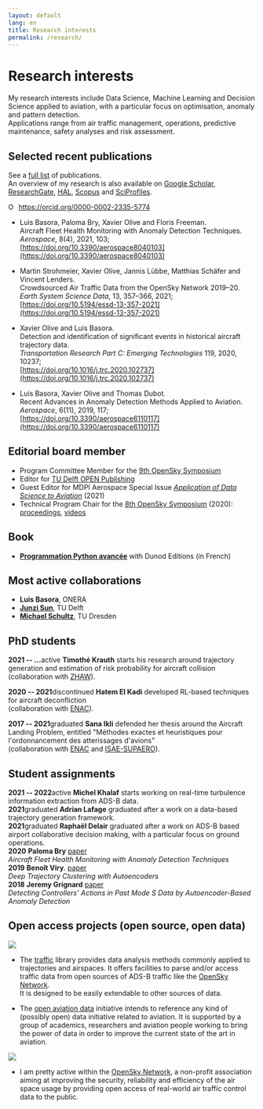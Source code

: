 ```yaml
---
layout: default
lang: en
title: Research interests
permalink: /research/
---
```


# Research interests

My research interests include Data Science, Machine Learning and Decision Science applied to aviation, with a particular focus on optimisation, anomaly and pattern detection.  
Applications range from air traffic management, operations, predictive maintenance, safety analyses and risk assessment.

## Selected recent publications

See a [full list](/publications/) of publications.  
An overview of my research is also available on [Google Scholar](https://scholar.google.fr/citations?user=mUHbacsAAAAJ&hl=fr&sortby=pubdate), [ResearchGate](https://www.researchgate.net/profile/Xavier_Olive2), [HAL](https://cv.archives-ouvertes.fr/xavier-olive), [Scopus](https://www.scopus.com/authid/detail.uri?authorId=57219756804) and [SciProfiles](https://sciprofiles.com/profile/681188).

<div itemscope itemtype="https://schema.org/Person"><a itemprop="sameAs" content="https://orcid.org/0000-0002-2335-5774" href="https://orcid.org/0000-0002-2335-5774" target="orcid.widget" rel="me noopener noreferrer" style="vertical-align:top;"><img src="https://orcid.org/sites/default/files/images/orcid_16x16.png" style="width:1em;margin-right:.5em;" alt="ORCID iD icon">https://orcid.org/0000-0002-2335-5774</a></div>

- Luis Basora, Paloma Bry, Xavier Olive and Floris Freeman.  
  Aircraft Fleet Health Monitoring with Anomaly Detection Techniques.  
  _Aerospace_, 8(4), 2021, 103;  
  [https://doi.org/10.3390/aerospace8040103](https://doi.org/10.3390/aerospace8040103)

- Martin Strohmeier, Xavier Olive, Jannis Lübbe, Matthias Schäfer and Vincent Lenders.  
  Crowdsourced Air Traffic Data from the OpenSky Network 2019–20.  
  _Earth System Science Data_, 13, 357–366, 2021;  
  [https://doi.org/10.5194/essd-13-357-2021](https://doi.org/10.5194/essd-13-357-2021)

- Xavier Olive and Luis Basora.  
  Detection and identification of significant events in historical aircraft trajectory data.  
  _Transportation Research Part C: Emerging Technologies_ 119, 2020, 10237;  
  [https://doi.org/10.1016/j.trc.2020.102737](https://doi.org/10.1016/j.trc.2020.102737)

- Luis Basora, Xavier Olive and Thomas Dubot.  
  Recent Advances in Anomaly Detection Methods Applied to Aviation.  
  _Aerospace_, 6(11), 2019, 117;  
  [https://doi.org/10.3390/aerospace6110117](https://doi.org/10.3390/aerospace6110117)

## Editorial board member

- Program Committee Member for the [9th OpenSky Symposium](http://symposium.opensky-network.org/)
- Editor for [TU Delft OPEN Publishing](https://www.tudelft.nl/library/tu-delft-open-science/os/open-publishing)
- Guest Editor for MDPI Aerospace Special Issue [_Application of Data Science to Aviation_](https://www.mdpi.com/journal/aerospace/special_issues/Application_Data_Science_Aviation) (2021)
- Technical Program Chair for the [8th OpenSky Symposium](https://symposium.opensky-network.org/2020/) (2020): [proceedings](https://www.mdpi.com/2504-3900/59/1), [videos](https://www.youtube.com/playlist?list=PLNft4qtPGeqO79zjez0mEPYEHkoI7zQCo)

## Book

- [**Programmation Python avancée**](/python) with Dunod Editions (in French)

## Most active collaborations

- **Luis Basora**, ONERA
- [**Junzi Sun**](https://junzisun.com/), TU Delft
- [**Michael Schultz**](https://tu-dresden.de/bu/verkehr/ila/ifl/die-professur/staff/Michael_Schultz?set_language=en), TU Dresden

## PhD students

<span class="pull-left" style="font-weight: bold;text-indent: -80px;">2021 -- ...</span><span class="badge pull-right">active</span> **Timothé Krauth** starts his research around trajectory generation and estimation of risk probability for aircraft collision (collaboration with [ZHAW](https://www.zhaw.ch/de/hochschule/)).

<span class="pull-left" style="font-weight: bold;text-indent: -95px;">2020 -- 2021</span><span class="badge pull-right">discontinued</span> **Hatem El Kadi** developed RL-based techniques for aircraft deconfliction  
(collaboration with [ENAC](https://www.enac.fr/en)).

<span class="pull-left" style="font-weight: bold;text-indent: -95px;">2017 -- 2021</span><span class="badge graduated pull-right">graduated</span> **Sana Ikli** defended her thesis around the Aircraft Landing Problem, entitled "Méthodes exactes et heuristiques pour l'ordonnancement des atterissages d'avions"  
(collaboration with [ENAC](https://www.enac.fr/en) and [ISAE-SUPAERO](https://www.isae-supaero.fr/en)).

## Student assignments

<span class="pull-left" style="font-weight: bold;text-indent: -95px;">2021 -- 2022</span><span class="badge pull-right">active</span> **Michel Khalaf** starts working on real-time turbulence information extraction from ADS-B data.  
<span class="pull-left" style="font-weight: bold;text-indent: -45px;">2021</span><span class="badge graduated pull-right">graduated</span> **Adrian Lafage** graduated after a work on a data-based trajectory generation framework.  
<span class="pull-left" style="font-weight: bold;text-indent: -45px;">2021</span><span class="badge graduated pull-right">graduated</span> **Raphaël Delair** graduated after a work on ADS-B based airport collaborative decision making, with a particular focus on ground operations.  
<span class="pull-left" style="font-weight: bold;text-indent: -45px;">2020</span> **Paloma Bry** [<span class="badge paper pull-right">paper</span>](https://doi.org/10.3390/aerospace8040103)  
_Aircraft Fleet Health Monitoring with Anomaly Detection Techniques_  
<span class="pull-left" style="font-weight: bold;text-indent: -45px;">2019</span> **Benoît Viry**. [<span class="badge paper pull-right">paper</span>](http://www.icrat.org/ICRAT/seminarContent/2020/papers/ICRAT2020_paper_2.pdf)  
_Deep Trajectory Clustering with Autoencoders_  
<span class="pull-left" style="font-weight: bold;text-indent: -45px;">2018</span> **Jeremy Grignard** [<span class="badge paper pull-right">paper</span>](https://www.sesarju.eu/sites/default/files/documents/sid/2018/papers/SIDs_2018_paper_17.pdf)  
_Detecting Controllers’ Actions in Past Mode S Data by Autoencoder-Based Anomaly Detection_

## Open access projects (open source, open data)

<p><img class="logo_traffic" src="https://github.com/xoolive/traffic/raw/master/docs/_static/logo_traffic.png" /></p>

- The [traffic](https://traffic-viz.github.io/) library provides data
  analysis methods commonly applied to trajectories and airspaces. It offers
  facilities to parse and/or access traffic data from open sources of ADS-B
  traffic like the [OpenSky Network](https://opensky-network.org/).  
  It is designed to be easily extendable to other sources of data.

- The [open aviation data](https://atmdata.github.io/) initiative intends to
  reference any kind of (possibly open) data initiative related to aviation. It is
  supported by a group of academics, researchers and aviation people working to
  bring the power of data in order to improve the current state of the art in
  aviation.

<p><img class="logo_opensky" src="https://opensky-network.org/apidoc/_static/radar_small.png" /></p>

- I am pretty active within the [OpenSky Network](https://opensky-network.org/),
  a non-profit association aiming at improving the security, reliability and
  efficiency of the air space usage by providing open access of real-world air
  traffic control data to the public.

